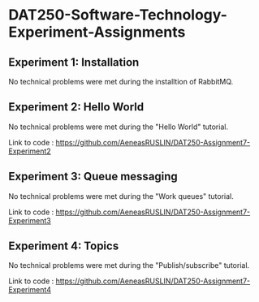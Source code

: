 # DAT250-Software-Technology-Experiment-Assignments

## Experiment 1: Installation

No technical problems were met during the installtion of RabbitMQ.

## Experiment 2: Hello World

No technical problems were met during the "Hello World" tutorial.

Link to code : https://github.com/AeneasRUSLIN/DAT250-Assignment7-Experiment2

## Experiment 3: Queue messaging

No technical problems were met during the "Work queues" tutorial.

Link to code : https://github.com/AeneasRUSLIN/DAT250-Assignment7-Experiment3

## Experiment 4: Topics

No technical problems were met during the "Publish/subscribe" tutorial.

Link to code : https://github.com/AeneasRUSLIN/DAT250-Assignment7-Experiment4
